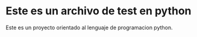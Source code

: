 # Este es un archivo de test en python
Este es un proyecto orientado al lenguaje de programacion python.
